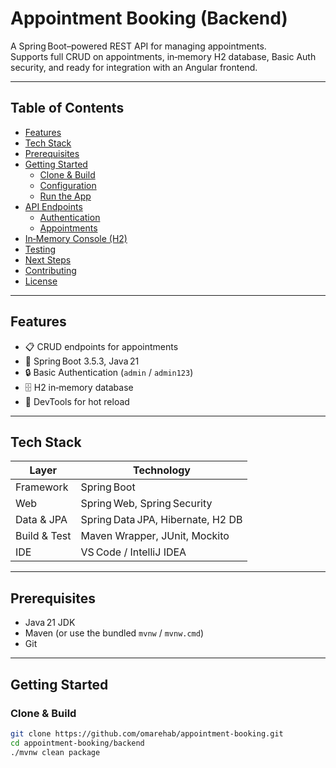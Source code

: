 # Appointment Booking (Backend)

A Spring Boot–powered REST API for managing appointments.  
Supports full CRUD on appointments, in‑memory H2 database, Basic Auth security, and ready for integration with an Angular frontend.

---

## Table of Contents

- [Features](#features)  
- [Tech Stack](#tech-stack)  
- [Prerequisites](#prerequisites)  
- [Getting Started](#getting-started)  
  - [Clone & Build](#clone--build)  
  - [Configuration](#configuration)  
  - [Run the App](#run-the-app)  
- [API Endpoints](#api-endpoints)  
  - [Authentication](#authentication)  
  - [Appointments](#appointments)  
- [In‑Memory Console (H2)](#in-memory-console-h2)  
- [Testing](#testing)  
- [Next Steps](#next-steps)  
- [Contributing](#contributing)  
- [License](#license)  

---

## Features

- 📋 CRUD endpoints for appointments  
- 🚀 Spring Boot 3.5.3, Java 21  
- 🔒 Basic Authentication (`admin` / `admin123`)  
- 🗄️ H2 in‑memory database  
- 🔄 DevTools for hot reload  

---

## Tech Stack

| Layer          | Technology                          |
| -------------- | ----------------------------------- |
| Framework      | Spring Boot                         |
| Web            | Spring Web, Spring Security         |
| Data & JPA     | Spring Data JPA, Hibernate, H2 DB   |
| Build & Test   | Maven Wrapper, JUnit, Mockito       |
| IDE            | VS Code / IntelliJ IDEA             |

---

## Prerequisites

- Java 21 JDK  
- Maven (or use the bundled `mvnw` / `mvnw.cmd`)  
- Git  

---

## Getting Started

### Clone & Build

```bash
git clone https://github.com/omarehab/appointment-booking.git
cd appointment-booking/backend
./mvnw clean package
